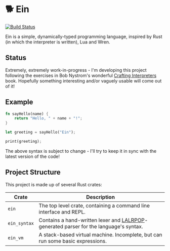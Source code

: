 # 🐕 Ein

[![Build Status](https://travis-ci.org/17cupsofcoffee/ein.svg?branch=master)](https://travis-ci.org/17cupsofcoffee/ein)

Ein is a simple, dynamically-typed programming language, inspired by Rust (in which the interpreter is written), Lua and Wren.

## Status
Extremely, extremely work-in-progress -
I'm developing this project following the exercises in Bob Nystrom's wonderful [Crafting Interpreters](http://craftinginterpreters.com/) book. Hopefully something interesting and/or vaguely usable will come out of it!

## Example
```rust
fn sayHello(name) {
    return "Hello, " + name + "!";
}

let greeting = sayHello("Ein");

print(greeting);
```

The above syntax is subject to change - I'll try to keep it in sync with the latest version of the code!

## Project Structure

This project is made up of several Rust crates:

| Crate | Description |
| --- | --- |
| `ein` | The top level crate, containing a command line interface and REPL. |
| `ein_syntax` | Contains a hand-written lexer and [LALRPOP](https://github.com/lalrpop/lalrpop)-generated parser for the language's syntax. |
| `ein_vm` | A stack-based virtual machine. Incomplete, but can run some basic expressions. |
